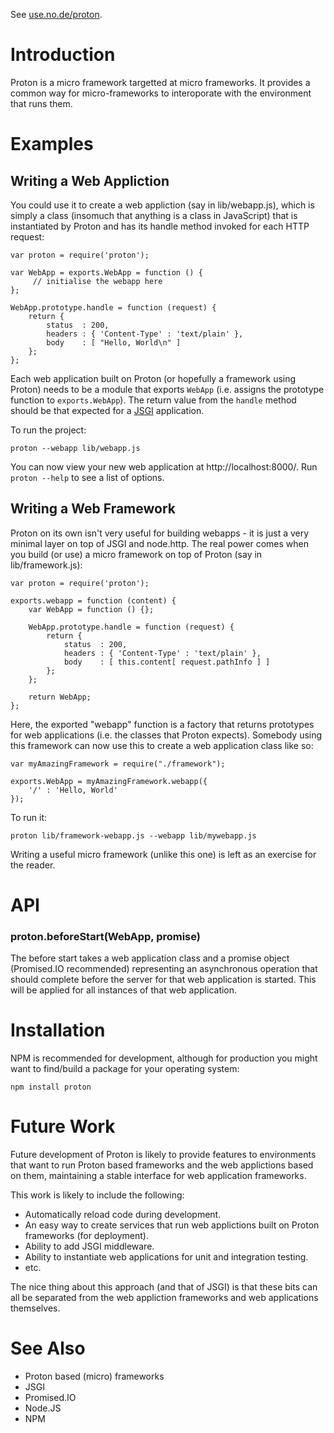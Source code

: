 See <a href="http://use.no.de/proton">use.no.de/proton</a>.

Introduction
============

Proton is a micro framework targetted at micro frameworks. It provides a common way for micro-frameworks to interoporate with the environment that runs them.

Examples
========

Writing a Web Appliction
------------------------

You could use it to create a web appliction (say in lib/webapp.js), which is simply a class (insomuch that anything is a class in JavaScript) that is instantiated by Proton and has its handle method invoked for each HTTP request:

    var proton = require('proton');
    
    var WebApp = exports.WebApp = function () {
         // initialise the webapp here
    };
    
    WebApp.prototype.handle = function (request) {
        return {
            status  : 200,
            headers : { 'Content-Type' : 'text/plain' },
            body    : [ "Hello, World\n" ]
        };
    };
    
Each web application built on Proton (or hopefully a framework using Proton) needs to be a module that exports <code>WebApp</code> (i.e. assigns the prototype function to <code>exports.WebApp</code>). The return value from the <code>handle</code> method should be that expected for a <a href="http://wiki.commonjs.org/wiki/JSGI/Level0/A/Draft2">JSGI</a> application.

To run the project:

    proton --webapp lib/webapp.js

You can now view your new web application at http://localhost:8000/. Run <code>proton --help</code> to see a list of options.

Writing a Web Framework
-----------------------

Proton on its own isn't very useful for building webapps - it is just a very minimal layer on top of JSGI and node.http. The real power comes when you build (or use) a micro framework on top of Proton (say in lib/framework.js):

    var proton = require('proton');
    
    exports.webapp = function (content) {
        var WebApp = function () {};
        
        WebApp.prototype.handle = function (request) {
            return {
                status  : 200,
                headers : { 'Content-Type' : 'text/plain' },
                body    : [ this.content[ request.pathInfo ] ]
            };
        };
        
        return WebApp;
    };

Here, the exported "webapp" function is a factory that returns prototypes for web applications (i.e. the classes that Proton expects). Somebody using this framework can now use this to create a web application class like so:

    var myAmazingFramework = require("./framework");
    
    exports.WebApp = myAmazingFramework.webapp({
        '/' : 'Hello, World'
    });

To run it:

    proton lib/framework-webapp.js --webapp lib/mywebapp.js

Writing a useful micro framework (unlike this one) is left as an exercise for the reader.

API
===

### proton.beforeStart(WebApp, promise)

The before start takes a web application class and a promise object (Promised.IO recommended) representing an asynchronous operation that should complete before the server for that web application is started. This will be applied for all instances of that web application.

Installation
============

NPM is recommended for development, although for production you might want to find/build a package for your operating system:

    npm install proton

Future Work
===========

Future development of Proton is likely to provide features to environments that want to run Proton based frameworks and the web applictions based on them, maintaining a stable interface for web application frameworks.

This work is likely to include the following:

* Automatically reload code during development.
* An easy way to create services that run web applictions built on Proton frameworks (for deployment).
* Ability to add JSGI middleware.
* Ability to instantiate web applications for unit and integration testing.
* etc.

The nice thing about this approach (and that of JSGI) is that these bits can all be separated from the web appliction frameworks and web applications themselves.

See Also
========

* Proton based (micro) frameworks
* JSGI
* Promised.IO
* Node.JS
* NPM
